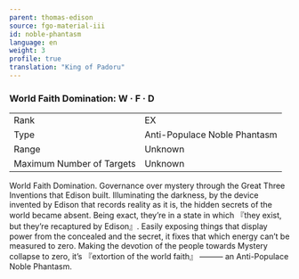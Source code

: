 ```yaml
---
parent: thomas-edison
source: fgo-material-iii
id: noble-phantasm
language: en
weight: 3
profile: true
translation: "King of Padoru"
---
```


### World Faith Domination: W · F · D

<table>
  <tr><td>Rank</td><td>EX</td></tr>
  <tr><td>Type</td><td>Anti-Populace Noble Phantasm</td></tr>
  <tr><td>Range</td><td>Unknown</td></tr>
  <tr><td>Maximum Number of Targets</td><td>Unknown</td></tr>
</table>

World Faith Domination.
Governance over mystery through the Great Three Inventions that Edison built.
Illuminating the darkness, by the device invented by Edison that records reality as it is, the hidden secrets of the world became absent.
Being exact, they’re in a state in which 『they exist, but they’re recaptured by Edison』.
Easily exposing things that display power from the concealed and the secret, it fixes that which energy can’t be measured to zero.
Making the devotion of the people towards Mystery collapse to zero, it’s 『extortion of the world faith』 ――― an Anti-Populace Noble Phantasm.
